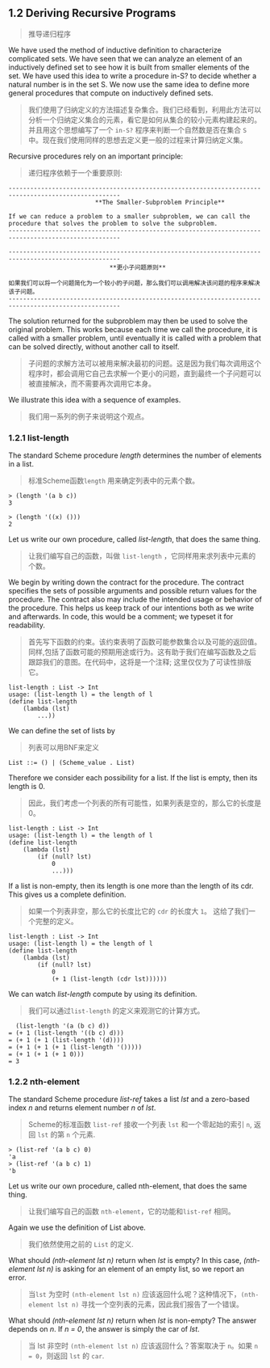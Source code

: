 ## 1.2 Deriving Recursive Programs

> 推导递归程序


We have used the method of inductive definition to characterize complicated sets. We have seen that we can analyze an element of an inductively defined set to see how it is built from smaller elements of the set. We have used this idea to write a procedure in-S? to decide whether a natural number is in the set S. We now use the same idea to define more general procedures that compute on inductively defined sets.

> 我们使用了归纳定义的方法描述复杂集合。我们已经看到，利用此方法可以分析一个归纳定义集合的元素，看它是如何从集合的较小元素构建起来的。并且用这个思想编写了一个 `in-S?` 程序来判断一个自然数是否在集合 `S` 中。现在我们使用同样的思想去定义更一般的过程来计算归纳定义集。


Recursive procedures rely on an important principle:

> 递归程序依赖于一个重要原则:

```
-----------------------------------------------------------------------------------------------------
                        **The Smaller-Subproblem Principle**

If we can reduce a problem to a smaller subproblem, we can call the procedure that solves the problem to solve the subproblem.
-----------------------------------------------------------------------------------------------------
```

```
-----------------------------------------------------------------------------------------------------
                            **更小子问题原则**

如果我们可以将一个问题简化为一个较小的子问题，那么我们可以调用解决该问题的程序来解决该子问题。
-----------------------------------------------------------------------------------------------------
```


The solution returned for the subproblem may then be used to solve the original problem. This works because each time we call the procedure, it is called with a smaller problem, until eventually it is called with a problem that can be solved directly, without another call to itself.

> 子问题的求解方法可以被用来解决最初的问题。这是因为我们每次调用这个程序时，都会调用它自己去求解一个更小的问题，直到最终一个子问题可以被直接解决，而不需要再次调用它本身。


We illustrate this idea with a sequence of examples.

> 我们用一系列的例子来说明这个观点。


### 1.2.1 list-length

The standard Scheme procedure *length* determines the number of elements in a list.

> 标准Scheme函数`length` 用来确定列表中的元素个数。

```rkt
> (length '(a b c))
3

> (length '((x) ()))
2
```

Let us write our own procedure, called *list-length*, that does the same thing.

> 让我们编写自己的函数，叫做 `list-length` ，它同样用来求列表中元素的个数。


We begin by writing down the contract for the procedure. The contract specifies the sets of possible arguments and possible return values for the procedure. The contract also may include the intended usage or behavior of the procedure. This helps us keep track of our intentions both as we write and afterwards. In code, this would be a comment; we typeset it for readability.

> 首先写下函数的约束。该约束表明了函数可能参数集合以及可能的返回值。同样,包括了函数可能的预期用途或行为。这有助于我们在编写函数及之后跟踪我们的意图。在代码中，这将是一个注释; 这里仅仅为了可读性排版它。

```rkt
list-length : List -> Int
usage: (list-length l) = the length of l
(define list-length
    (lambda (lst)
        ...))
```

We can define the set of lists by

> 列表可以用BNF来定义

```
List ::= () | (Scheme_value . List)
```

Therefore we consider each possibility for a list. If the list is empty, then its length is 0.

> 因此，我们考虑一个列表的所有可能性，如果列表是空的，那么它的长度是0。

```rkt
list-length : List -> Int
usage: (list-length l) = the length of l
(define list-length
    (lambda (lst)
        (if (null? lst)
            0
            ...)))
```

If a list is non-empty, then its length is one more than the length of its cdr. This gives us a complete definition.

> 如果一个列表非空，那么它的长度比它的 `cdr` 的长度大 `1`。 这给了我们一个完整的定义。

```rkt
list-length : List -> Int
usage: (list-length l) = the length of l
(define list-length
    (lambda (lst)
        (if (null? lst)
            0
            (+ 1 (list-length (cdr lst))))))
```

We can watch *list-length* compute by using its definition.

> 我们可以通过`list-length` 的定义来观测它的计算方式。

```rkt
  (list-length '(a (b c) d))
= (+ 1 (list-length '((b c) d)))
= (+ 1 (+ 1 (list-length '(d))))
= (+ 1 (+ 1 (+ 1 (list-length '()))))
= (+ 1 (+ 1 (+ 1 0)))
= 3
```


### 1.2.2 nth-element

The standard Scheme procedure *list-ref* takes a list *lst* and a zero-based index *n* and returns element number *n* of *lst*.

> Scheme的标准函数 `list-ref` 接收一个列表 `lst` 和一个零起始的索引 `n`, 返回 `lst` 的第 `n` 个元素.

```rkt
> (list-ref '(a b c) 0)
'a
> (list-ref '(a b c) 1)
'b
```

Let us write our own procedure, called nth-element, that does the same thing.

> 让我们编写自己的函数 `nth-element`，它的功能和`list-ref` 相同。


Again we use the definition of List above.

> 我们依然使用之前的 `List` 的定义.


What should *(nth-element lst n)* return when *lst* is empty? In this case, 
*(nth-element lst n)* is asking for an element of an empty list, so we report an error.

> 当`lst` 为空时 `(nth-element lst n)` 应该返回什么呢？这种情况下，`(nth-element lst n)` 寻找一个空列表的元素，因此我们报告了一个错误。


What should *(nth-element lst n)* return when *lst* is non-empty? The answer depends on *n*. If *n = 0*, the answer is simply the car of *lst*.

> 当 lst 非空时 `(nth-element lst n)` 应该返回什么？答案取决于 `n`。如果 `n = 0`，则返回 `lst` 的 `car`.

